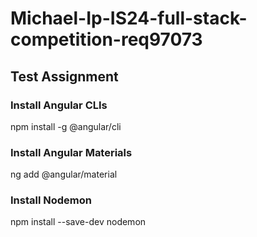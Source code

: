 # Michael-Ip-IS24-full-stack-competition-req97073
## Test Assignment


### Install Angular CLIs
npm install -g @angular/cli

### Install Angular Materials
ng add @angular/material

### Install Nodemon
npm install --save-dev nodemon